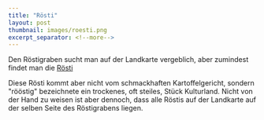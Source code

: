 ```yaml
---
title: "Rösti"
layout: post
thumbnail: images/roesti.png
excerpt_separator: <!--more-->
---
```


Den Röstigraben sucht man auf der Landkarte vergeblich, aber zumindest findet man die [Rösti](https://s.geo.admin.ch/ytqu80bseqvp)

Diese Rösti kommt aber nicht vom schmackhaften Kartoffelgericht, sondern "rööstig" bezeichnete ein trockenes, oft steiles, Stück Kulturland. Nicht von der Hand zu weisen ist aber dennoch, dass alle Röstis auf der Landkarte auf der selben Seite des Röstigrabens liegen.
<!--more-->

